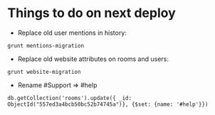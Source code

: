 # Things to do on next deploy

* Replace old user mentions in history:
```
grunt mentions-migration
```
* Replace old website attributes on rooms and users:
```
grunt website-migration
```
* Rename #Support => #help
```
db.getCollection('rooms').update({ _id: ObjectId("557ed3a4bcb50bc52b74745a")}, {$set: {name: '#help'}})
```
